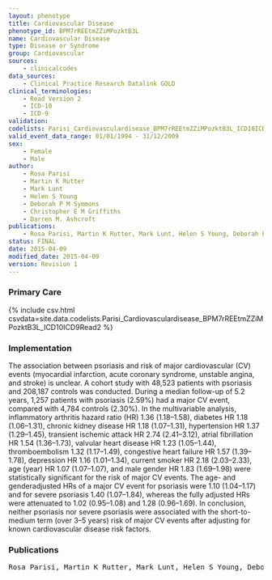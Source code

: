 ```yaml
---
layout: phenotype
title: Cardiovascular Disease
phenotype_id: BPM7rREEtmZZiMPozktB3L
name: Cardiovascular Disease
type: Disease or Syndrome
group: Cardiovascular
sources: 
    - clinicalcodes
data_sources:
    - Clinical Practice Research Datalink GOLD
clinical_terminologies:
    - Read Version 2
    - ICD-10
    - ICD-9	
validation:
codelists: Parisi_Cardiovasculardisease_BPM7rREEtmZZiMPozktB3L_ICD10ICD9Read2.csv
valid_event_data_range: 01/01/1994 - 31/12/2009 
sex:
    - Female
    - Male
author:
    - Rosa Parisi
    - Martin K Rutter
    - Mark Lunt
    - Helen S Young
    - Deborah P M Symmons
    - Christopher E M Griffiths
    - Darren M. Ashcroft   
publications:
    - Rosa Parisi, Martin K Rutter, Mark Lunt, Helen S Young, Deborah P M Symmons, Christopher E M Griffiths, Darren M. Ashcroft, Psoriasis and the Risk of Major Cardiovascular Events Cohort Study Using the Clinical Practice Research Datalink. Journal of Investigative Dermatology, 135, 2015.
status: FINAL
date: 2015-04-09
modified_date: 2015-04-09
version: Revision 1
---
```


### Primary Care

{% include csv.html csvdata=site.data.codelists.Parisi_Cardiovasculardisease_BPM7rREEtmZZiMPozktB3L_ICD10ICD9Read2 %}

### Implementation

The association between psoriasis and risk of major cardiovascular (CV) events (myocardial infarction, acute coronary syndrome, unstable angina, and stroke) is unclear. A cohort study with 48,523 patients with psoriasis and 208,187 controls was conducted. During a median follow-up of 5.2 years, 1,257 patients with psoriasis (2.59%) had a major CV event, compared with 4,784 controls (2.30%). In the multivariable analysis, inflammatory arthritis hazard ratio (HR) 1.36 (1.18–1.58), diabetes HR 1.18 (1.06–1.31), chronic kidney disease HR 1.18 (1.07–1.31), hypertension HR 1.37 (1.29–1.45), transient ischemic attack HR 2.74 (2.41–3.12), atrial fibrillation HR 1.54 (1.36–1.73), valvular heart disease HR 1.23 (1.05–1.44), thromboembolism 1.32 (1.17–1.49), congestive heart failure HR 1.57 (1.39–1.78), depression HR 1.16 (1.01–1.34), current smoker HR 2.18 (2.03–2.33), age (year) HR 1.07 (1.07–1.07), and male gender HR 1.83 (1.69–1.98) were statistically significant for the risk of major CV events. The age- and genderadjusted HRs of a major CV event for psoriasis were 1.10 (1.04–1.17) and for severe psoriasis 1.40 (1.07–1.84), whereas the fully adjusted HRs were attenuated to 1.02 (0.95–1.08) and 1.28 (0.96–1.69). In conclusion, neither psoriasis nor severe psoriasis were associated with the short-to-medium term (over 3–5 years) risk of major CV events after adjusting for known cardiovascular disease risk factors.

### Publications

<pre>
Rosa Parisi, Martin K Rutter, Mark Lunt, Helen S Young, Deborah P M Symmons, Christopher E M Griffiths, Darren M. Ashcroft, Psoriasis and the Risk of Major Cardiovascular Events Cohort Study Using the Clinical Practice Research Datalink. Journal of Investigative Dermatology, 135, 2015.
</pre>
